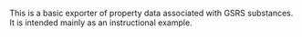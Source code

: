 This is a basic exporter of property data associated with GSRS substances.
It is intended mainly as an instructional example.
